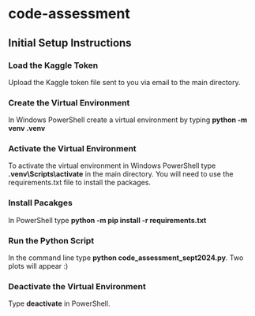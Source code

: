 # code-assessment

<h2>Initial Setup Instructions</h2>
<h3>Load the Kaggle Token </h3>
Upload the Kaggle token file sent to you via email to the main directory.
<h3> Create the Virtual Environment</h3>
In Windows PowerShell create a virtual environment by typing <b>python -m venv .venv</b>
<h3>Activate the Virtual Environment</h3>
To activate the virtual environment in Windows PowerShell type <b>.venv\Scripts\activate</b> in the main directory. You will need to use the requirements.txt file to install the packages.
<h3>Install Pacakges</h3>
In PowerShell type <b>python -m pip install -r requirements.txt</b>
<h3>Run the Python Script </h3>
In the command line type <b>python code_assessment_sept2024.py</b>. Two plots will appear :) 
<h3>Deactivate the Virtual Environment</h3>
Type <b>deactivate</b> in PowerShell. 
